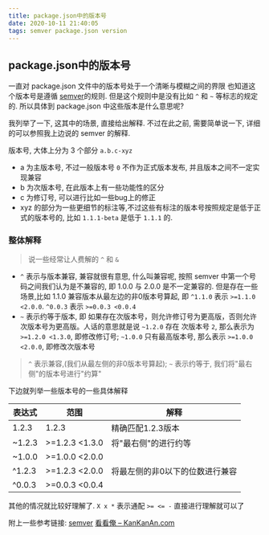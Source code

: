 ```yaml
---
title: package.json中的版本号
date: 2020-10-11 21:40:05
tags: semver package.json version
---
```


## package.json中的版本号

一直对 package.json 文件中的版本号处于一个清晰与模糊之间的界限
也知道这个版本号是遵循 [semver](http://semver.org/lang/zh-CN/)的规则.
但是这个规则中是没有比如 `^` 和 `~` 等标志的规定的. 所以具体到 package.json 中这些版本是什么意思呢?

我列举了一下, 这其中的场景, 直接给出解释. 不过在此之前, 需要简单说一下, 详细的可以参照我上边说的 semver 的解释.

版本号, 大体上分为 3 个部分 `a.b.c-xyz`

- a 为主版本号, 不过一般版本号 `0` 不作为正式版本发布, 并且版本之间不一定实现兼容
- b 为次版本号, 在此版本上有一些功能性的区分
- c 为修订号, 可以进行比如一些bug上的修正
- xyz 的部分为一些更细节的标注等,不过这些有标注的版本号按照规定是低于正式的版本号的, 比如 `1.1.1-beta` 是低于 `1.1.1` 的.

### 整体解释

> 说一些经常让人费解的 `^` 和 `&`

- `^` 表示与版本兼容, 兼容就很有意思, 什么叫兼容呢, 按照 semver 中第一个号码之间我们认为是不兼容的, 即 1.0.0 与 2.0.0 是不一定兼容的. 但是存在一些场景,比如 1.1.0 兼容版本从最左边的非0版本号算起, 即 `^1.1.0` 表示 `>=1.1.0 <2.0.0`. `^0.0.3` 表示 `>=0.0.3 <0.0.4`
- `~` 表示约等于版本, 即 如果存在次版本号，则允许修订号为更高版，否则允许次版本号为更高版。人话的意思就是说 `~1.2.0` 存在 次版本号 `2`, 那么表示为 `>=1.2.0 <1.3.0`, 即修改修订号; `~1.0.0` 只有最高版本号, 那么表示 `>=1.0.0 <2.0.0`, 即修改次版本号

> `^` 表示兼容,(我们从最左侧的非0版本号算起); `~` 表示约等于, 我们将"最右侧"的版本号进行"约算"

下边就列举一些版本号的一些具体解释

|表达式 | 范围 | 解释|
|---|---|---|
|1.2.3|1.2.3|精确匹配1.2.3版本|
|~1.2.3|>=1.2.3 <1.3.0|将"最右侧"的进行约等
|~1.0.0|>=1.0.0 <2.0.0|
|^1.2.3|>=1.2.3 <2.0.0|将最左侧的非0以下的位数进行兼容
|^0.0.3|>=0.0.3 <0.0.4|

其他的情况就比较好理解了.
`X x *` 表示通配
`>= <= -` 直接进行理解就可以了

附上一些参考链接:
[semver](https://docs.npmjs.com/misc/semver)
[看看俺 – KanKanAn.com](http://blog.kankanan.com/article/package.json-65874ef6-dependencies-4e2d7684540479cd7248672c53f75f625f0f.html
)
